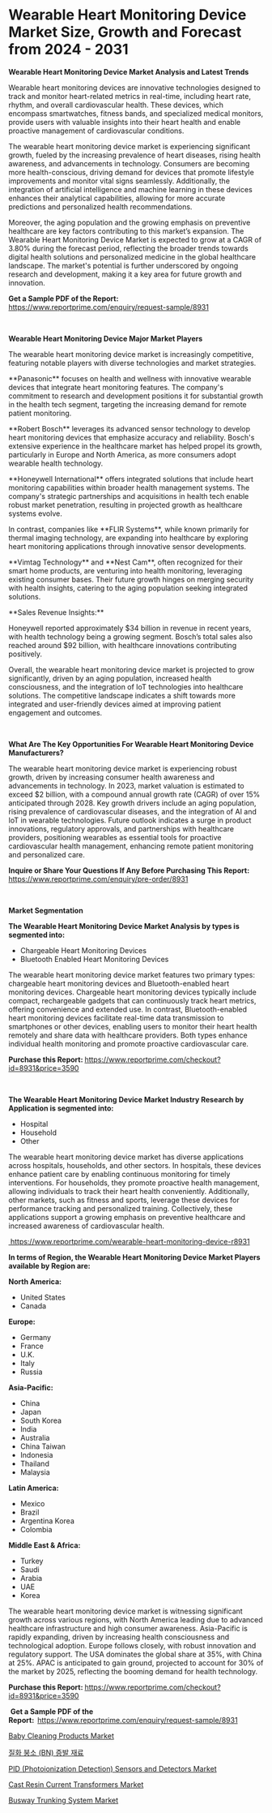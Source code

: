 <p><h1>Wearable Heart Monitoring Device Market Size, Growth and Forecast from 2024 - 2031</h1></p><p><strong>Wearable Heart Monitoring Device Market Analysis and Latest Trends</strong></p>
<p><p>Wearable heart monitoring devices are innovative technologies designed to track and monitor heart-related metrics in real-time, including heart rate, rhythm, and overall cardiovascular health. These devices, which encompass smartwatches, fitness bands, and specialized medical monitors, provide users with valuable insights into their heart health and enable proactive management of cardiovascular conditions.</p><p>The wearable heart monitoring device market is experiencing significant growth, fueled by the increasing prevalence of heart diseases, rising health awareness, and advancements in technology. Consumers are becoming more health-conscious, driving demand for devices that promote lifestyle improvements and monitor vital signs seamlessly. Additionally, the integration of artificial intelligence and machine learning in these devices enhances their analytical capabilities, allowing for more accurate predictions and personalized health recommendations.</p><p>Moreover, the aging population and the growing emphasis on preventive healthcare are key factors contributing to this market’s expansion. The Wearable Heart Monitoring Device Market is expected to grow at a CAGR of 3.80% during the forecast period, reflecting the broader trends towards digital health solutions and personalized medicine in the global healthcare landscape. The market's potential is further underscored by ongoing research and development, making it a key area for future growth and innovation.</p></p>
<p><strong>Get a Sample PDF of the Report:&nbsp;</strong> <a href="https://www.reportprime.com/enquiry/request-sample/8931">https://www.reportprime.com/enquiry/request-sample/8931</a></p>
<p>&nbsp;</p>
<p><strong>Wearable Heart Monitoring Device Major Market Players</strong></p>
<p><p>The wearable heart monitoring device market is increasingly competitive, featuring notable players with diverse technologies and market strategies. </p><p>**Panasonic** focuses on health and wellness with innovative wearable devices that integrate heart monitoring features. The company's commitment to research and development positions it for substantial growth in the health tech segment, targeting the increasing demand for remote patient monitoring.</p><p>**Robert Bosch** leverages its advanced sensor technology to develop heart monitoring devices that emphasize accuracy and reliability. Bosch's extensive experience in the healthcare market has helped propel its growth, particularly in Europe and North America, as more consumers adopt wearable health technology.</p><p>**Honeywell International** offers integrated solutions that include heart monitoring capabilities within broader health management systems. The company's strategic partnerships and acquisitions in health tech enable robust market penetration, resulting in projected growth as healthcare systems evolve.</p><p>In contrast, companies like **FLIR Systems**, while known primarily for thermal imaging technology, are expanding into healthcare by exploring heart monitoring applications through innovative sensor developments.</p><p>**Vimtag Technology** and **Nest Cam**, often recognized for their smart home products, are venturing into health monitoring, leveraging existing consumer bases. Their future growth hinges on merging security with health insights, catering to the aging population seeking integrated solutions.</p><p>**Sales Revenue Insights:**</p><p>Honeywell reported approximately $34 billion in revenue in recent years, with health technology being a growing segment. Bosch’s total sales also reached around $92 billion, with healthcare innovations contributing positively.</p><p>Overall, the wearable heart monitoring device market is projected to grow significantly, driven by an aging population, increased health consciousness, and the integration of IoT technologies into healthcare solutions. The competitive landscape indicates a shift towards more integrated and user-friendly devices aimed at improving patient engagement and outcomes.</p></p>
<p>&nbsp;</p>
<p><strong>What Are The Key Opportunities For Wearable Heart Monitoring Device Manufacturers?</strong></p>
<p><p>The wearable heart monitoring device market is experiencing robust growth, driven by increasing consumer health awareness and advancements in technology. In 2023, market valuation is estimated to exceed $2 billion, with a compound annual growth rate (CAGR) of over 15% anticipated through 2028. Key growth drivers include an aging population, rising prevalence of cardiovascular diseases, and the integration of AI and IoT in wearable technologies. Future outlook indicates a surge in product innovations, regulatory approvals, and partnerships with healthcare providers, positioning wearables as essential tools for proactive cardiovascular health management, enhancing remote patient monitoring and personalized care.</p></p>
<p><strong>Inquire or Share Your Questions If Any Before Purchasing This Report:</strong> <a href="https://www.reportprime.com/enquiry/pre-order/8931">https://www.reportprime.com/enquiry/pre-order/8931</a></p>
<p>&nbsp;</p>
<p><strong>Market Segmentation</strong></p>
<p><strong>The Wearable Heart Monitoring Device Market Analysis by types is segmented into:</strong></p>
<p><ul><li>Chargeable Heart Monitoring Devices</li><li>Bluetooth Enabled Heart Monitoring Devices</li></ul></p>
<p><p>The wearable heart monitoring device market features two primary types: chargeable heart monitoring devices and Bluetooth-enabled heart monitoring devices. Chargeable heart monitoring devices typically include compact, rechargeable gadgets that can continuously track heart metrics, offering convenience and extended use. In contrast, Bluetooth-enabled heart monitoring devices facilitate real-time data transmission to smartphones or other devices, enabling users to monitor their heart health remotely and share data with healthcare providers. Both types enhance individual health monitoring and promote proactive cardiovascular care.</p></p>
<p><strong>Purchase this Report:&nbsp;</strong><a href="https://www.reportprime.com/checkout?id=8931&price=3590">https://www.reportprime.com/checkout?id=8931&price=3590</a></p>
<p>&nbsp;</p>
<p><strong>The Wearable Heart Monitoring Device Market Industry Research by Application is segmented into:</strong></p>
<p><ul><li>Hospital</li><li>Household</li><li>Other</li></ul></p>
<p><p>The wearable heart monitoring device market has diverse applications across hospitals, households, and other sectors. In hospitals, these devices enhance patient care by enabling continuous monitoring for timely interventions. For households, they promote proactive health management, allowing individuals to track their heart health conveniently. Additionally, other markets, such as fitness and sports, leverage these devices for performance tracking and personalized training. Collectively, these applications support a growing emphasis on preventive healthcare and increased awareness of cardiovascular health.</p></p>
<p><a href="https://www.reportprime.com/wearable-heart-monitoring-device-r8931">&nbsp;https://www.reportprime.com/wearable-heart-monitoring-device-r8931</a></p>
<p><strong>In terms of Region, the Wearable Heart Monitoring Device Market Players available by Region are:</strong></p>
<p>
    <p> <strong> North America: </strong>
        <ul>
            <li>United States</li>
            <li>Canada</li>
        </ul>
        </p> 
    <p> <strong> Europe: </strong>
        <ul>
            <li>Germany</li>
            <li>France</li>
            <li>U.K.</li>
            <li>Italy</li>
            <li>Russia</li>
        </ul>
        </p> 
    <p> <strong> Asia-Pacific: </strong>
        <ul>
            <li>China</li>
            <li>Japan</li>
            <li>South Korea</li>
            <li>India</li>
            <li>Australia</li>
            <li>China Taiwan</li>
            <li>Indonesia</li>
            <li>Thailand</li>
            <li>Malaysia</li>
        </ul>
        </p> 
    <p> <strong> Latin America: </strong>
        <ul>
            <li>Mexico</li>
            <li>Brazil</li>
            <li>Argentina Korea</li>
            <li>Colombia</li>
        </ul>
        </p> 
    <p> <strong> Middle East & Africa: </strong>
        <ul>
            <li>Turkey</li>
            <li>Saudi</li>
            <li>Arabia</li>
            <li>UAE</li>
            <li>Korea</li>
        </ul>
    </p>
    </p>
<p><p>The wearable heart monitoring device market is witnessing significant growth across various regions, with North America leading due to advanced healthcare infrastructure and high consumer awareness. Asia-Pacific is rapidly expanding, driven by increasing health consciousness and technological adoption. Europe follows closely, with robust innovation and regulatory support. The USA dominates the global share at 35%, with China at 25%. APAC is anticipated to gain ground, projected to account for 30% of the market by 2025, reflecting the booming demand for health technology.</p></p>
<p><strong>Purchase this Report: </strong><a href="https://www.reportprime.com/checkout?id=8931&price=3590">https://www.reportprime.com/checkout?id=8931&price=3590</a></p>
<p>&nbsp;<strong>Get a Sample PDF of the Report:&nbsp;&nbsp;</strong><a href="https://www.reportprime.com/enquiry/request-sample/8931">https://www.reportprime.com/enquiry/request-sample/8931</a></p>
<p><strong></strong></p>
<p><p><a href="https://medium.com/@joshdavis1955/the-market-for-baby-cleaning-products-market-is-examined-in-this-report-along-with-the-factors-6c51946d92d1">Baby Cleaning Products Market</a></p><p><a href="https://medium.com/@ejuynpri79/%EC%84%B8%EA%B3%84-boron-nitride-bn-evaporation-material-market-%EC%9D%80-2024%EC%97%90%EC%84%9C-2031%EB%A1%9C-%EC%97%B0%ED%8F%89%EA%B7%A0-%EC%A6%9D%EA%B0%80%EC%9C%A8%EC%9D%84-%EB%B3%B4%EC%9D%BC-%EA%B2%83%EC%9C%BC%EB%A1%9C-%EC%98%88%EC%83%81%EB%90%A9%EB%8B%88%EB%8B%A4-cc3121a08826?postPublishedType=initial">질화 붕소 (BN) 증발 재료</a></p><p><a href="https://medium.com/@joshdavis1955/the-growth-of-the-pid-photoionization-detection-sensors-and-detectors-market-has-been-6984fd150767">PID (Photoionization Detection) Sensors and Detectors Market</a></p><p><a href="https://issuu.com/reportprime-2/docs/cast-resin-current-transformers-mar_76399be3f70e48">Cast Resin Current Transformers Market</a></p><p><a href="https://issuu.com/reportprime-2/docs/busway-trunking-system-market-size-_fbbc12a334bfc4">Busway Trunking System Market</a></p></p>